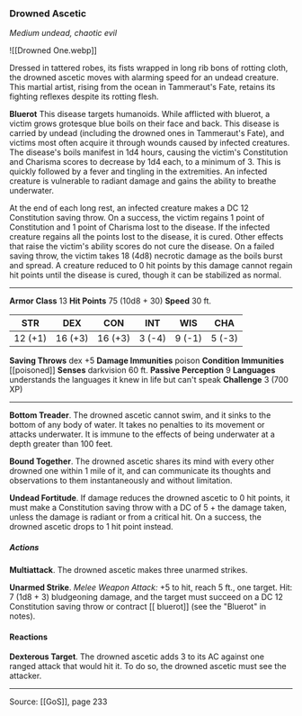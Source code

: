 ### Drowned Ascetic
_Medium undead, chaotic evil_

![[Drowned One.webp]]

Dressed in tattered robes, its fists wrapped in long rib bons of rotting cloth, the drowned ascetic moves with alarming speed for an undead creature. This martial artist, rising from the ocean in Tammeraut's Fate, retains its fighting reflexes despite its rotting flesh.


**Bluerot** This disease targets humanoids. While afflicted with bluerot, a victim grows grotesque blue boils on their face and back. This disease is carried by undead (including the drowned ones in Tammeraut's Fate), and victims most often acquire it through wounds caused by infected creatures. The disease's boils manifest in 1d4 hours, causing the victim's Constitution and Charisma scores to decrease by 1d4 each, to a minimum of 3. This is quickly followed by a fever and tingling in the extremities. An infected creature is vulnerable to radiant damage and gains the ability to breathe underwater.

At the end of each long rest, an infected creature makes a DC 12 Constitution saving throw. On a success, the victim regains 1 point of Constitution and 1 point of Charisma lost to the disease. If the infected creature regains all the points lost to the disease, it is cured. Other effects that raise the victim's ability scores do not cure the disease. On a failed saving throw, the victim takes 18 (4d8) necrotic damage as the boils burst and spread. A creature reduced to 0 hit points by this damage cannot regain hit points until the disease is cured, though it can be stabilized as normal.






---

**Armor Class** 13
**Hit Points** 75 (10d8 + 30)
**Speed** 30 ft.

| STR     | DEX     | CON     | INT     | WIS     | CHA     |
|---------|---------|---------|---------|---------|---------|
| 12 (+1) | 16 (+3) | 16 (+3) | 3 (-4) | 9 (-1) | 5 (-3) |

**Saving Throws** dex +5
**Damage Immunities** poison
**Condition Immunities** [[poisoned]]
**Senses** darkvision 60 ft.
**Passive Perception** 9
**Languages** understands the languages it knew in life but can't speak
**Challenge** 3 (700 XP)

---

**Bottom Treader**. The drowned ascetic cannot swim, and it sinks to the bottom of any body of water. It takes no penalties to its movement or attacks underwater. It is immune to the effects of being underwater at a depth greater than 100 feet.

**Bound Together**. The drowned ascetic shares its mind with every other drowned one within 1 mile of it, and can communicate its thoughts and observations to them instantaneously and without limitation.

**Undead Fortitude**. If damage reduces the drowned ascetic to 0 hit points, it must make a Constitution saving throw with a DC of 5 + the damage taken, unless the damage is radiant or from a critical hit. On a success, the drowned ascetic drops to 1 hit point instead.

##### Actions
**Multiattack**. The drowned ascetic makes three unarmed strikes.

**Unarmed Strike**. _Melee Weapon Attack:_ +5 to hit, reach 5 ft., one target. Hit: 7 (1d8 + 3) bludgeoning damage, and the target must succeed on a DC 12 Constitution saving throw or contract [[ bluerot]] (see the "Bluerot" in notes).

#### Reactions
**Dexterous Target**. The drowned ascetic adds 3 to its AC against one ranged attack that would hit it. To do so, the drowned ascetic must see the attacker.


---

Source: [[GoS]], page 233